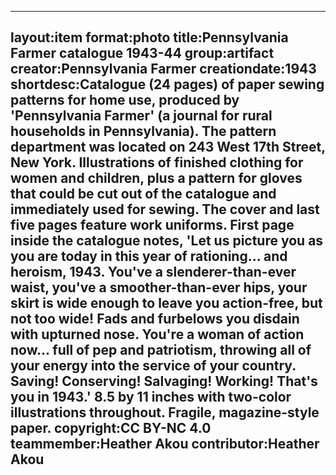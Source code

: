 ---
layout:item
 format:photo
 title:Pennsylvania Farmer catalogue 1943-44
 group:artifact
 creator:Pennsylvania Farmer
 creationdate:1943
 shortdesc:Catalogue (24 pages) of paper sewing patterns for home use, produced by 'Pennsylvania Farmer' (a journal for rural households in Pennsylvania).  The pattern department was located on 243 West 17th Street, New York.  Illustrations of finished clothing for women and children, plus a pattern for gloves that could be cut out of the catalogue and immediately used for sewing.  The cover and last five pages feature work uniforms.  First page inside the catalogue notes, 'Let us picture you as you are today in this year of rationing... and heroism, 1943.  You've a slenderer-than-ever waist, you've a smoother-than-ever hips, your skirt is wide enough to leave you action-free, but not too wide!  Fads and furbelows you disdain with upturned nose.  You're a woman of action now... full of pep and patriotism, throwing all of your energy into the service of your country.  Saving!  Conserving!  Salvaging!  Working!  That's you in 1943.'  8.5 by 11 inches with two-color illustrations throughout.  Fragile, magazine-style paper.
 copyright:CC BY-NC 4.0
 teammember:Heather Akou
 contributor:Heather Akou
---